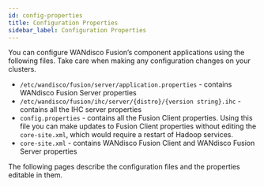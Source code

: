 ```yaml
---
id: config-properties
title: Configuration Properties
sidebar_label: Configuration Properties
---
```


You can configure WANdisco Fusion’s component applications using the following files. Take care when making any configuration changes on your clusters.

- `/etc/wandisco/fusion/server/application.properties` - contains WANdisco Fusion Server properties
- `/etc/wandisco/fusion/ihc/server/{distro}/{version string}.ihc` - contains all the IHC server properties
- `config.properties` - contains all the Fusion Client properties. Using this file you can make updates to Fusion Client properties without editing the `core-site.xml`, which would require a restart of Hadoop services.
- `core-site.xml` - contains WANdisco Fusion Client and WANdisco Fusion Server properties

The following pages describe the configuration files and the properties editable in them.
